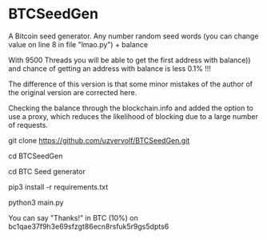 # BTCSeedGen
A Bitcoin seed generator. Any number random seed words (you can change value on line 8 in file "lmao.py") + balance

With 9500 Threads you will be able to get the first address with balance)) and chance of getting an address with balance is less 0.1% !!!

The difference of this version is that some minor mistakes of the author of the original version are corrected here. 

Checking the balance through the blockchain.info and added the option to use a proxy, which reduces the likelihood of blocking due to a large number of requests.

git clone https://github.com/uzvervolf/BTCSeedGen.git

cd BTCSeedGen

cd BTC Seed generator

pip3 install -r requirements.txt

python3 main.py

You can say "Thanks!" in BTC (10%) on bc1qae37f9h3e69sfzgt86ecn8rsfuk5r9gs5dpts6
